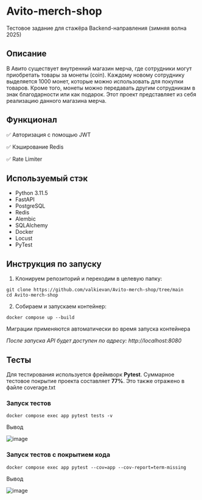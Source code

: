 # Avito-merch-shop
Тестовое задание для стажёра Backend-направления (зимняя волна 2025)
## Описание
В Авито существует внутренний магазин мерча, где сотрудники могут приобретать товары за монеты (coin). Каждому новому сотруднику выделяется 1000 монет, которые можно использовать для покупки товаров. Кроме того, монеты можно передавать другим сотрудникам в знак благодарности или как подарок. Этот проект представляет из себя реализацию данного магазина мерча.
## Функционал
✅ Авторизация с помощью JWT

✅ Кэширование Redis

✅ Rate Limiter
## Используемый стэк
- Python 3.11.5
- FastAPI
- PostgreSQL
- Redis
- Alembic
- SQLAlchemy
- Docker
- Locust
- PyTest
## Инструкция по запуску
1. Клонируем репозиторий и переходим в целевую папку:

```
git clone https://github.com/valkievan/Avito-merch-shop/tree/main
cd Avito-merch-shop
```

2. Собираем и запускаем контейнер:

```
docker compose up --build
```
Миграции применяются автоматически во время запуска контейнера

*После запуска API будет доступен по адресу: http://localhost:8080*
## Тесты
Для тестирования используется фреймворк **Pytest**. Суммарное тестовое покрытие проекта составляет **77%**. Это также отражено в файле coverage.txt
### Запуск тестов
```
docker compose exec app pytest tests -v
```
Вывод

![image](https://github.com/user-attachments/assets/e2302e4e-db81-4438-8301-2e87970e3a1c)
### Запуск тестов с покрытием кода
```
docker compose exec app pytest --cov=app --cov-report=term-missing 
```
Вывод

![image](https://github.com/user-attachments/assets/14ea2b85-8e89-41e8-aa34-d90075ae8323)
